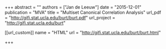 +++
abstract = ""
authors = ["Jan de Leeuw"]
date = "2015-12-01"
publication = "MVA"
title = "Multiset Canonical Correlation Analysis"
url_pdf = "http://gifi.stat.ucla.edu/burt/burt.pdf"
url_project = "http://gifi.stat.ucla.edu/burt"


[[url_custom]]
name = "HTML"
url = "http://gifi.stat.ucla.edu/burt/burt.html"

+++

